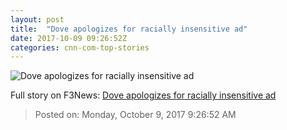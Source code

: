 ```yaml
---
layout: post
title:  "Dove apologizes for racially insensitive ad"
date: 2017-10-09 09:26:52Z
categories: cnn-com-top-stories
---
```


![Dove apologizes for racially insensitive ad](http://i2.cdn.turner.com/money/dam/assets/171008165804-dove-advertisement-780x439.jpg)




Full story on F3News: [Dove apologizes for racially insensitive ad](http://www.f3nws.com/n/JbB3CG)

> Posted on: Monday, October 9, 2017 9:26:52 AM
